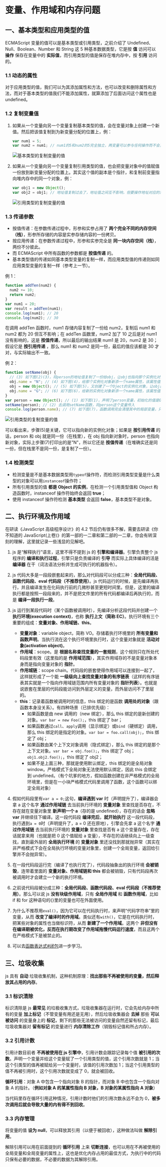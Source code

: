 # 变量、作用域和内存问题

## 一、基本类型和应用类型的值

ECMAScript 变量的值可以是基本类型或引用类型，之前介绍了 Undefined、Null、Boolean、Number 和 String 这 5 种基本数据类型，它是按 **值** 访问可以 **操作** 保存在变量中的 **实际值**，而引用类型的值是保存在堆内存中，按 **引用** 访问的。

### 1.1 动态的属性

对于应用类型的值，我们可以为其添加属性和方法，也可以改变和删除属性和方法，而对于基本类型的值我们不能添加属性，就算添加了后面访问这个属性也是 undefined。

### 1.2 复制变量值

1. 如果从一个变量向另一个变量复制基本类型的值，会在变量对象上创建一个新值。然后把该值复制到为新变量分配的位置上，例：

   ```js
   var num1 = 5;
   var num2 = num1; // num1的5和num2的5完全独立，两变量可以参与任何操作而不会互相影响。
   ```

   ![基本类型的复制变量的值](./img/2.变量、作用域和内存问题/基本类型的复制变量的值.png)

2. 如果从一个变量向另一个变量复制引用类型的值，也会把变量对象中的值赋值一份放到新变量分配的位置上。其实这个值的副本是个指针，和复制前变量指向堆内存中的同一个对象，例：

   ```js
   var obj1 = new Object();
   var obj2 = obj1; // 地址值复制过去了，地址值之间互不影响，但要操作地址对应的对象就会有影响。
   ```

   ![引用类型的复制变量的值](./img/2.变量、作用域和内存问题/引用类型的复制变量的值.png)

### 1.3 传递参数

- 按值传递：在参数传递过程中，形参和实参占用了 **两个完全不同的内存空间（栈）**，形参所存储的内容是实参存储内容的一份拷贝。
- 按应用传递：在参数传递过程中，形参和实参完全是 **同一块内存空间（栈）**，两份不分彼此。
- 而 ECMAScript 中所有函数的参数都是 **按值传递** 的。
- 基本类型值的传递如同基本类型变量的复制一样，而应用类型值的传递则如同应用类型变量的复制一样（参考上一节）。

例 1：

```js
function addTen(num2) {
  num2 += 10;
  return num2;
}
var num1 = 20;
var result = addTen(num1);
console.log(num1); // 20
console.log(num2); // 30
```

在调用 addTen 函数时，num1 存储内容复制了一份给 num2，复制后 num1 和 num2 都为 20 但互不影响；在 addTen 函数里，num2 加了 10 之后是对 num1 没有影响的，这是 **按值传递**，所以最后的输出结果 num1 是 20，num2 是 30；假设它是 **按引用传递** ，那么 num1 和 num2 是同一份，最后的值应该都是 30 才对，与实际输出不一致。

例 2：

```js
function setName(obj) {
  // (3) 如下图(2)(3)，将person的地址值复制了一份给obj，让obj也指向那个实例化对象
  obj.name = "N"; // (4) 如下图(4)，给那个实例化对象新添一个name属性，该属性值为"N"
  obj = new Object(); // (5) 如下图(5)，又创建了一个Oject的实例化对象，让obj指向这个新的实例化对象
  obj.name = "G"; // (6) 如下图(6)，给新的实例化对象新添一个name属性，该属性值为"G"
}
var person = new Object(); // (1) 如下图(1)，声明了person变量，初始化的值是Oject引用类型的一个实例化对象
setName(person); // (2) 去调用setName函数，将person这个变量传入
console.log(person.name); // (7) 如下图(7)，函数调用完会清理其中的局部变量，只剩下外部的person和其指引的对象了
```

![引用类型的复制变量的值](./img/2.变量、作用域和内存问题/引用类型的按值传递.png)

可以看出来，步骤(5)是关键，它可以指向新的实例化对象；如果是 **按引用传递** 的话，person 和 obj 就是同一份（在栈里），在 obj 指向新对象时，person 也指向新对象，实际上步骤(7)打印出的是"N"，所以它还是 **按值传递**（在堆确实还是同一份，但在栈里不是同一份，是复制了一份）。

### 1.4 检测类型

- 检测变量是不是基本数据类型用`typeof`操作符，而检测引用类型变量是什么类型的对象可以用`instanceof`操作符；
- 所有引用类型的值 **都是 Object 的实例**，在检测一个引用类型值和 Object 构造函数时，instanceof 操作符始终会返回 **true**；
- 使用 instanceof 操作符检测 **基本类型** 会返回 **false**，基本类型不是对象。

## 二、执行环境及作用域

在研读《JavaScript 高级程序设计》的 4.2 节后仍有很多不解，需要去研读《你不知道的 JavaScript(上卷)》的第一部的一二章和第二部的一二章，你会有转深刻的理解，这里就记录一些浅显的见解吧。

1. js 是“解释执行”语言，这里不得不提到 js 的 **引擎和编译器**。引擎负责整个 js 程序的 **编译和执行过程**，引擎只是负责编译的 **引导** 而实际上具体编译的活是 **编译器** 在干（词法语法分析并生成可执行的机器指令）。

2. js 代码大多是一段段嵌套起来的，那么对代码段可以分成三种：**全局代码段、函数代码段、eval 代码段（不推荐使用）**。js 代码运行的时候，是先编译再执行，并且编译发生在化码执行前的几微秒甚至更短时间里。但是，这里的编译执行都是按照一段段来的，并不是把文件里的所有代码都编译后再执行的，而是 **编译一段执行一段**。

3. js 运行到某段代码时（某个函数被调用时），先编译分析这段代码并创建一个 **执行环境(execution context)**，也称 **执行上文（简称 EC）**。执行环境有三个重要的组成：**变量对象、作用域链、this**。

   - **变量对象**：variable object，简称 VO。存储着执行环境里的 **所有变量和函数声明**。当执行流在这个执行坏境里执行时，这个变量对象就是 **活动对象(activation object)**。
   - **作用域**：scope。是 **根据名称查找变量的一套规则**，这个规则只在所处代码段里有效（这里指的是 **作用域范围**），其实作用域存的不是变量对象本身而是指向变量对象的 **指针**。
   - **作用城链**：scope chain。代码段的嵌套使得作用域可以连接到一起了，这祥就形成了一个能 **一级级向上查找变量对象的有序链表**（这样的有序链表其实就是一个指向作用域链范围内所有变量对象的 **指针列表**）。也就是说嵌套在里层的代码段能访问到外层定义的变量，而外层访问不了里层的。
   - **this**：记录着函数被调用时的信息，this 绑定的是函数 **调用处的对象**（跟函数本身没关系）。有四种场景（已排优先级)：
     - 如果函数是由 new 调用的（new 绑定），那么 this 绑定的是新创建的对象。`var bar = new Foo();`，this 绑定了 bar；
     - 如果函数通过`call`、`apply`调用（显示绑定）或`bind`（硬绑定）调用，那么 this 绑定的是指定的对象。`var bar = foo.call(obj);`，this 绑定了 obj；
     - 如果函数由某个上下文对象调用（隐式绑定），那么 this 绑定的是那个上下文对象。`var bar = obj.foo();`，this 绑定了 obj；`obj1.obj2.foo();`，this 绑定了 obj2；
     - 如果不是上面三种，那就是使用默认绑定，this 绑定的是全局对象 window。严格模式下全局对象无法使用默认绑定，因此 this 会绑定到 undefined。（有个坑爹的地方，假如函数创建在非严格模式的全局环境里，但是在一小块严格模式代码里调用了函数，这个函数可以绑定全局对象）

4. 假如代码段里有`var a = 0;`这句，**编译遇到 var** 时（声明提升了），编译器会拿 a 这个名字 **通过作用域链** 去当前执行环境的 **变量对象** 里查找是否存在，不存在就在变量对象里 **新声明一个 a**（存的是 undefined），存在的话会 **忽略 var** 并继续往下编译。这一段代码段 **编译完后**，**就开始执行** 这一段代码段，执行遇到`a = 0`时（声明提升了，a = 0 还在原地），引擎会先拿 a 这个名字 **通过作用域链** 去当前执行环境的 **变量对象** 里查找是否有 a 这个变量存在，存在话就拿来用（也就是把 0 这个值赋给 a 变量），不存在的话继续向上一级查找，直到最外层的 **全局执行环境** 的 **变量对象** 里还没找到那就抛异常（其实在非严格模式下会在全局执行环境的变量对象里，创建一个全局变量，返回给引擎并不会抛异常）。

5. 在一段代码段运行完（编译了也执行完了），代码段抽象出的执行环境 **会被销毁**，连带着里面的 **变量对象、作用域链和 this** 都会被销毁，只有代码段再次被调用时才会建立一个新的执行环境。

6. 之前说代码段被分成三种：**全局代码段、函数代码段、eval 代码段（不推荐使用）**。那么可以说 js **没有块级作用域**，只有 **全局作用域** 和 **函数作用域**，比如 if 和 for 这种语句的{}里的变量也可在外面使用。

7. 为什么不推荐用`eval()`，因为它可以在代码执行时，来声明“代码字符串”里的变量，从而 **改变了编译时的作用域**。类似还有`with()`，它是在代码执行时，把某些对象的属性也当做标识符，从而 **新建了一个作用域**。这两个 **非但没有在编译期被优化，反而在执行期改变了作用域拖慢代码运行速度**，而且这两个在严格模式下是被禁止的。

8. 可以去[函数表达式#闭包](./5.函数表达式.md#三、闭包)进一步学习。

## 三、垃圾收集

js 具有 **自动** 垃圾收集机制，这种机制原理：**找出那些不再被使用的变量，然后释放其占用的内存**。

### 3.1 标识清除

标识清除是 js **最常见** 的垃极收集方式，垃圾收集器在运行时，它会先给内存中所有的变量 **加上标记**（不管变量有用还是无用），然后垃圾收集器会 **去掉** 那些 **可以被访问** 的变量身上的 **标记**，剩下的那些无法被访问的变量自然还留有标记，最后垃圾收集器对 **留有标记** 的变量进行 **内存清除工作**（销毁标记值和所占内存）。

### 3.2 引用计数

引用计数目前者 **不再被使用在 js 引擎中**，引用计数会跟踪记录每个值 **被引用的次数**。声明一个变量并给这个变量赋了一个引用类型的值，这个引用次数就是 1；当这个引类型的值再被赋给另一个变量时，该值的引用次数加 1；当这个引用类型的值不再被引用时，这个引用次数就变成了 0，就会被回收。

**循环引用**：对象 A 中包含一个指向对象 B 的指针，而对象 B 中也包含一个指向对象 A 的指针。（**例如对象 A 的某属性指向 B 对象，B 对象的某属性指向 A 对象**）

当代码里存在循环引用这种情况，引用计数时他们的引用次数永远不会为 0，**被多次调用后就会导致大量的内有得不到回收**。

### 3.3 内存管理

将变量的值 **设为 null**，可以释放其引用（以便于被回收），这种做法叫做 **解除引用**。

解除引用可以用在前面提到的 **循环引用** 上来 **切断连接**，也可以用在不再被使用的全局变量和全局变量的属性上，这也是优化内存占用的最佳方式，为执行中的代码只保有必要的数据，不必要的数据为其解除引用。
